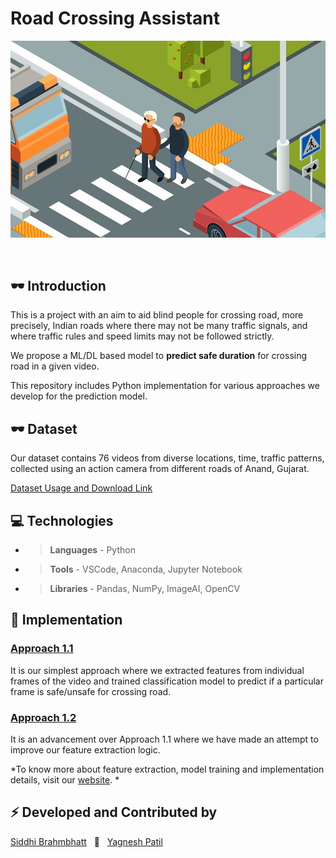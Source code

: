 # **Road Crossing Assistant**

![main-img](images/roadcross-img.jpg)

<!-- ## 🔮 Table of contents

[1. Introduction](#introduction)

[2. Technologies](#technologies)

[3. Implementation](#implementation)

[4. Project Status](#status) -->

&nbsp;

## 🕶 Introduction

This is a  project with an aim to aid blind people for crossing road, more precisely, Indian roads where there may not be many traffic signals, and where traffic rules and speed limits may not be followed strictly.

We propose a ML/DL based model to **predict safe duration** for crossing road in a given video.

This repository includes Python implementation for various approaches we develop for the prediction model.

<!-- ![roadcross-image](blind-crossing.svg) -->
<!-- &nbsp; -->
## 🕶 Dataset

Our dataset contains 76 videos from diverse locations, time, traffic patterns, collected using an action camera from different roads of Anand, Gujarat.

[Dataset Usage and Download Link](https://docs.google.com/document/d/1uwIMWzDnLLMtVm9TRDQFjIF5yI1wMAf-Fw3d0x39Yvo/edit?usp=sharing)
&nbsp;

## 💻 Technologies

- > **Languages** - Python 
- > **Tools** - VSCode, Anaconda, Jupyter Notebook
- > **Libraries** - Pandas, NumPy, ImageAI, OpenCV


## 🔨 Implementation

### [**Approach 1.1**](https://github.com/roadcross-assistant/Project/blob/master/Approach_1.1_individual_frames.ipynb)

It is our simplest approach where we extracted features from individual frames of the video and trained classification model to predict if a particular frame is safe/unsafe for crossing road.

### [**Approach 1.2**](https://github.com/roadcross-assistant/Project/blob/master/Approach_1.2_individual_frames.ipynb)

It is an advancement over Approach 1.1 where we have made an attempt to improve our feature extraction logic.

*To know more about feature extraction, model training and implementation details, visit our [website](https://rodcross-assistant.github.io/Website/). *


## ⚡ Developed and Contributed by

[Siddhi Brahmbhatt](https://www.github.com/1siddhi7) &nbsp; 🤝 &nbsp; [Yagnesh Patil](https://www.github.com/yagnesh45)
